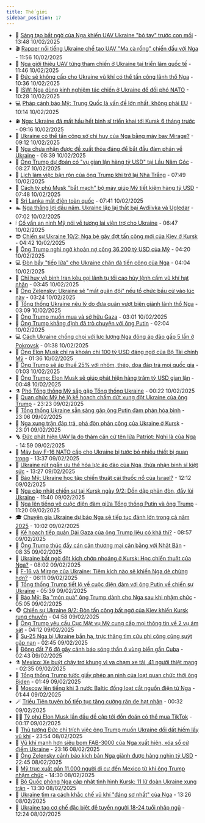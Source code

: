 ```yaml
---
title: Thế giới
sidebar_position: 17
---
```


<!-- dantri-the-gioi:START -->
- 🌋 [Sáng tạo bất ngờ của Nga khiến UAV Ukraine &quot;bó tay&quot; trước con mồi](https://dantri.com.vn/the-gioi/sang-tao-bat-ngo-cua-nga-khien-uav-ukraine-bo-tay-truoc-con-moi-20250210151258257.htm) - 13:48 10/02/2025
- 🎬 [Rapper nổi tiếng Ukraine chế tạo UAV &quot;Ma cà rồng&quot; chiến đấu với Nga](https://dantri.com.vn/the-gioi/rapper-noi-tieng-ukraine-che-tao-uav-ma-ca-rong-chien-dau-voi-nga-20250210181711993.htm) - 11:56 10/02/2025
- 🧰 [Nga giới thiệu UAV từng tham chiến ở Ukraine tại triển lãm quốc tế](https://dantri.com.vn/the-gioi/nga-gioi-thieu-uav-tung-tham-chien-o-ukraine-tai-trien-lam-quoc-te-20250210183725576.htm) - 11:46 10/02/2025
- 🌋 [Đức sẽ không cấp cho Ukraine vũ khí có thể tấn công lãnh thổ Nga](https://dantri.com.vn/the-gioi/duc-se-khong-cap-cho-ukraine-vu-khi-co-the-tan-cong-lanh-tho-nga-20250210104325464.htm) - 10:36 10/02/2025
- 🗽 [ISW: Nga dùng kinh nghiệm tác chiến ở Ukraine để đối phó NATO](https://dantri.com.vn/the-gioi/isw-nga-dung-kinh-nghiem-tac-chien-o-ukraine-de-doi-pho-nato-20250210171159449.htm) - 10:28 10/02/2025
- 💻 [Pháp cảnh báo Mỹ: Trung Quốc là vấn đề lớn nhất, không phải EU](https://dantri.com.vn/the-gioi/phap-canh-bao-my-trung-quoc-la-van-de-lon-nhat-khong-phai-eu-20250210163818417.htm) - 10:14 10/02/2025
- ⛽️ [Nga: Ukraine đã mất hầu hết binh sĩ triển khai tới Kursk 6 tháng trước](https://dantri.com.vn/the-gioi/nga-ukraine-da-mat-hau-het-binh-si-trien-khai-toi-kursk-6-thang-truoc-20250210151805746.htm) - 09:16 10/02/2025
- 🤩 [Ukraine có thể tấn công sở chỉ huy của Nga bằng máy bay Mirage?](https://dantri.com.vn/the-gioi/ukraine-co-the-tan-cong-so-chi-huy-cua-nga-bang-may-bay-mirage-20250210143957873.htm) - 09:12 10/02/2025
- 🧐 [Nga chưa nhận được đề xuất thỏa đáng để bắt đầu đàm phán về Ukraine](https://dantri.com.vn/the-gioi/nga-chua-nhan-duoc-de-xuat-thoa-dang-de-bat-dau-dam-phan-ve-ukraine-20250210152055123.htm) - 08:39 10/02/2025
- 🎊 [Ông Trump dự đoán có &quot;vụ gian lận hàng tỷ USD&quot; tại Lầu Năm Góc](https://dantri.com.vn/the-gioi/ong-trump-du-doan-co-vu-gian-lan-hang-ty-usd-tai-lau-nam-goc-20250210152542517.htm) - 08:27 10/02/2025
- 📝 [Lịch làm việc bận rộn của ông Trump khi trở lại Nhà Trắng](https://dantri.com.vn/the-gioi/lich-lam-viec-ban-ron-cua-ong-trump-khi-tro-lai-nha-trang-20250210141154646.htm) - 07:49 10/02/2025
- 🤡 [Cách tỷ phú Musk &quot;bắt mạch&quot; bộ máy giúp Mỹ tiết kiệm hàng tỷ USD](https://dantri.com.vn/the-gioi/cach-ty-phu-musk-bat-mach-bo-may-giup-my-tiet-kiem-hang-ty-usd-20250210143004322.htm) - 07:48 10/02/2025
- 🥷 [Sri Lanka mất điện toàn quốc](https://dantri.com.vn/the-gioi/sri-lanka-mat-dien-toan-quoc-20250210143244332.htm) - 07:41 10/02/2025
- 🏊 [Nga thắng lợi đầu năm, Ukraine lặp lại thất bại Avdiivka và Ugledar](https://dantri.com.vn/the-gioi/nga-thang-loi-dau-nam-ukraine-lap-lai-that-bai-avdiivka-va-ugledar-20250207150533738.htm) - 07:02 10/02/2025
- 🕯 [Cố vấn an ninh Mỹ nói về tương lai viện trợ cho Ukraine](https://dantri.com.vn/the-gioi/co-van-an-ninh-my-noi-ve-tuong-lai-vien-tro-cho-ukraine-20250210130456445.htm) - 06:47 10/02/2025
- 😎 [Chiến sự Ukraine 10/2: Nga bẻ gãy đợt tấn công mới của Kiev ở Kursk](https://dantri.com.vn/the-gioi/chien-su-ukraine-102-nga-be-gay-dot-tan-cong-moi-cua-kiev-o-kursk-20250210103356158.htm) - 04:42 10/02/2025
- 🌈 [Ông Trump nghi ngờ khoản nợ công 36.200 tỷ USD của Mỹ](https://dantri.com.vn/the-gioi/ong-trump-nghi-ngo-khoan-no-cong-36200-ty-usd-cua-my-20250210110700170.htm) - 04:20 10/02/2025
- 💻 [Đòn bẩy &quot;tiếp lửa&quot; cho Ukraine chặn đà tiến công của Nga](https://dantri.com.vn/the-gioi/don-bay-tiep-lua-cho-ukraine-chan-da-tien-cong-cua-nga-20250207205439741.htm) - 04:04 10/02/2025
- 🤖 [Chỉ huy vệ binh Iran kêu gọi lãnh tụ tối cao hủy lệnh cấm vũ khí hạt nhân](https://dantri.com.vn/the-gioi/chi-huy-ve-binh-iran-keu-goi-lanh-tu-toi-cao-huy-lenh-cam-vu-khi-hat-nhan-20250210103608685.htm) - 03:45 10/02/2025
- 🦏 [Ông Zelensky: Ukraine sẽ &quot;mất quân đội&quot; nếu tổ chức bầu cử vào lúc này](https://dantri.com.vn/the-gioi/ong-zelensky-ukraine-se-mat-quan-doi-neu-to-chuc-bau-cu-vao-luc-nay-20250210101928838.htm) - 03:24 10/02/2025
- 🌁 [Tổng thống Ukraine nêu lý do đưa quân vượt biên giành lãnh thổ Nga](https://dantri.com.vn/the-gioi/tong-thong-ukraine-neu-ly-do-dua-quan-vuot-bien-gianh-lanh-tho-nga-20250210080714025.htm) - 03:09 10/02/2025
- 🐘 [Ông Trump muốn mua và sở hữu Gaza](https://dantri.com.vn/the-gioi/ong-trump-muon-mua-va-so-huu-gaza-20250210092119217.htm) - 03:01 10/02/2025
- 🥷 [Ông Trump khẳng định đã trò chuyện với ông Putin](https://dantri.com.vn/the-gioi/ong-trump-khang-dinh-da-tro-chuyen-voi-ong-putin-20250210082801302.htm) - 02:04 10/02/2025
- 💻 [Cách Ukraine chống chọi với lực lượng Nga đông áp đảo gấp 5 lần ở Pokrovsk](https://dantri.com.vn/the-gioi/cach-ukraine-chong-choi-voi-luc-luong-nga-dong-ap-dao-gap-5-lan-o-pokrovsk-20250210081620264.htm) - 01:38 10/02/2025
- 🎡 [Ông Elon Musk chỉ ra khoản chi 100 tỷ USD đáng ngờ của Bộ Tài chính Mỹ](https://dantri.com.vn/the-gioi/ong-elon-musk-chi-ra-khoan-chi-100-ty-usd-dang-ngo-cua-bo-tai-chinh-my-20250210075450527.htm) - 01:36 10/02/2025
- 🧰 [Ông Trump sẽ áp thuế 25% với nhôm, thép, dọa đáp trả mọi quốc gia](https://dantri.com.vn/the-gioi/ong-trump-se-ap-thue-25-voi-nhom-thep-doa-dap-tra-moi-quoc-gia-20250210075946411.htm) - 01:03 10/02/2025
- 🥸 [Ông Trump: Elon Musk sẽ giúp phát hiện hàng trăm tỷ USD gian lận](https://dantri.com.vn/the-gioi/ong-trump-elon-musk-se-giup-phat-hien-hang-tram-ty-usd-gian-lan-20250210073143305.htm) - 00:48 10/02/2025
- ⚗️ [Phó Tổng thống Mỹ sắp gặp Tổng thống Ukraine](https://dantri.com.vn/the-gioi/pho-tong-thong-my-sap-gap-tong-thong-ukraine-20250210071546550.htm) - 00:22 10/02/2025
- 🌮 [Quan chức Mỹ hé lộ kế hoạch chấm dứt xung đột Ukraine của ông Trump](https://dantri.com.vn/the-gioi/quan-chuc-my-he-lo-ke-hoach-cham-dut-xung-dot-ukraine-cua-ong-trump-20250210061934184.htm) - 23:23 09/02/2025
- 🎃 [Tổng thống Ukraine sẵn sàng gặp ông Putin đàm phán hòa bình](https://dantri.com.vn/the-gioi/tong-thong-ukraine-san-sang-gap-ong-putin-dam-phan-hoa-binh-20250210005131789.htm) - 23:06 09/02/2025
- 💫 [Nga xung trận đáp trả, phá đòn phản công của Ukraine ở Kursk](https://dantri.com.vn/the-gioi/nga-xung-tran-dap-tra-pha-don-phan-cong-cua-ukraine-o-kursk-20250210012827031.htm) - 23:01 09/02/2025
- 🪜 [Đức phát hiện UAV lạ do thám căn cứ tên lửa Patriot: Nghi là của Nga](https://dantri.com.vn/the-gioi/duc-phat-hien-uav-la-do-tham-can-cu-ten-lua-patriot-nghi-la-cua-nga-20250209215330454.htm) - 14:59 09/02/2025
- 🌋 [Máy bay F-16 NATO cấp cho Ukraine bị tước bỏ nhiều thiết bị quan trọng](https://dantri.com.vn/the-gioi/may-bay-f-16-nato-cap-cho-ukraine-bi-tuoc-bo-nhieu-thiet-bi-quan-trong-20250209190314724.htm) - 13:37 09/02/2025
- 🦏 [Ukraine rút ngắn ưu thế hỏa lực áp đảo của Nga, thừa nhận binh sĩ kiệt sức](https://dantri.com.vn/the-gioi/ukraine-rut-ngan-uu-the-hoa-luc-ap-dao-cua-nga-thua-nhan-binh-si-kiet-suc-20250209201127013.htm) - 13:27 09/02/2025
- 👀 [Báo Mỹ: Ukraine học tập chiến thuật cài thuốc nổ của Israel?](https://dantri.com.vn/the-gioi/bao-my-ukraine-hoc-tap-chien-thuat-cai-thuoc-no-cua-israel-20250209184655520.htm) - 12:12 09/02/2025
- 🧰 [Nga cập nhật chiến sự tại Kursk ngày 9/2: Dồn dập phản đòn, đẩy lùi Ukraine](https://dantri.com.vn/the-gioi/nga-cap-nhat-chien-su-tai-kursk-ngay-92-don-dap-phan-don-day-lui-ukraine-20250209183951439.htm) - 11:40 09/02/2025
- 🚀 [Nga lên tiếng về cuộc điện đàm giữa Tổng thống Putin và ông Trump](https://dantri.com.vn/the-gioi/nga-len-tieng-ve-cuoc-dien-dam-giua-tong-thong-putin-va-ong-trump-20250209181244752.htm) - 11:20 09/02/2025
- 🎓 [Chuyên gia Ukraine dự báo Nga sẽ tiếp tục đánh lớn trong cả năm 2025](https://dantri.com.vn/the-gioi/chuyen-gia-ukraine-du-bao-nga-se-tiep-tuc-danh-lon-trong-ca-nam-2025-20250209164757127.htm) - 10:02 09/02/2025
- 🥸 [Kế hoạch tiếp quản Dải Gaza của ông Trump liệu có khả thi?](https://dantri.com.vn/the-gioi/ke-hoach-tiep-quan-dai-gaza-cua-ong-trump-lieu-co-kha-thi-20250209154550796.htm) - 08:57 09/02/2025
- 🦅 [Ông Trump thúc đẩy cán cân thương mại cân bằng với Nhật Bản](https://dantri.com.vn/the-gioi/ong-trump-thuc-day-can-can-thuong-mai-can-bang-voi-nhat-ban-20250209153450937.htm) - 08:35 09/02/2025
- 🤭 [Ukraine bất ngờ đột kích chớp nhoáng ở Kursk: Học chiến thuật của Nga?](https://dantri.com.vn/the-gioi/ukraine-bat-ngo-dot-kich-chop-nhoang-o-kursk-hoc-chien-thuat-cua-nga-20250209122611474.htm) - 08:02 09/02/2025
- 🤖 [F-16 và Mirage của Ukraine: Tiêm kích nào sẽ khiến Nga dè chừng hơn?](https://dantri.com.vn/the-gioi/f-16-va-mirage-cua-ukraine-tiem-kich-nao-se-khien-nga-de-chung-hon-20250209112009899.htm) - 06:11 09/02/2025
- 🐲 [Tổng thống Trump tiết lộ về cuộc điện đàm với ông Putin về chiến sự Ukraine](https://dantri.com.vn/the-gioi/tong-thong-trump-tiet-lo-ve-cuoc-dien-dam-voi-ong-putin-ve-chien-su-ukraine-20250209120403255.htm) - 05:39 09/02/2025
- 🫣 [Báo Mỹ: Ba &quot;món quà&quot; ông Trump dành cho Nga sau khi nhậm chức](https://dantri.com.vn/the-gioi/bao-my-ba-mon-qua-ong-trump-danh-cho-nga-sau-khi-nham-chuc-20250209114528546.htm) - 05:05 09/02/2025
- 🐵 [Chiến sự Ukraine 9/2: Đòn tấn công bất ngờ của Kiev khiến Kursk rung chuyển](https://dantri.com.vn/the-gioi/chien-su-ukraine-92-don-tan-cong-bat-ngo-cua-kiev-khien-kursk-rung-chuyen-20250209110450940.htm) - 04:58 09/02/2025
- 🫶 [Ông Trump yêu cầu Cục Mật vụ Mỹ cung cấp mọi thông tin về 2 vụ ám sát](https://dantri.com.vn/the-gioi/ong-trump-yeu-cau-cuc-mat-vu-my-cung-cap-moi-thong-tin-ve-2-vu-am-sat-20250209110357563.htm) - 04:12 09/02/2025
- 💃 [Su-25 Nga bị Ukraine bắn hạ, trực thăng tìm cứu phi công cũng suýt gặp nạn](https://dantri.com.vn/the-gioi/su-25-nga-bi-ukraine-ban-ha-truc-thang-tim-cuu-phi-cong-cung-suyt-gap-nan-20250209093404226.htm) - 02:45 09/02/2025
- 💫 [Động đất 7,6 độ gây cảnh báo sóng thần ở vùng biển gần Cuba](https://dantri.com.vn/the-gioi/dong-dat-76-do-gay-canh-bao-song-than-o-vung-bien-gan-cuba-20250209091958285.htm) - 02:43 09/02/2025
- ⚗️ [Mexico: Xe buýt cháy trơ khung vì va chạm xe tải, 41 người thiệt mạng](https://dantri.com.vn/the-gioi/mexico-xe-buyt-chay-tro-khung-vi-va-cham-xe-tai-41-nguoi-thiet-mang-20250209093214106.htm) - 02:35 09/02/2025
- 🥷 [Tổng thống Trump tước giấy phép an ninh của loạt quan chức thời ông Biden](https://dantri.com.vn/the-gioi/tong-thong-trump-tuoc-giay-phep-an-ninh-cua-loat-quan-chuc-thoi-ong-biden-20250209083835516.htm) - 01:49 09/02/2025
- 🥸 [Moscow lên tiếng khi 3 nước Baltic đồng loạt cắt nguồn điện từ Nga](https://dantri.com.vn/the-gioi/moscow-len-tieng-khi-3-nuoc-baltic-dong-loat-cat-nguon-dien-tu-nga-20250209083445082.htm) - 01:44 09/02/2025
- 🪄 [Triều Tiên tuyên bố tiếp tục tăng cường răn đe hạt nhân](https://dantri.com.vn/the-gioi/trieu-tien-tuyen-bo-tiep-tuc-tang-cuong-ran-de-hat-nhan-20250209072445228.htm) - 00:32 09/02/2025
- 🧑‍💻 [Tỷ phú Elon Musk lần đầu đề cập tới đồn đoán có thể mua TikTok](https://dantri.com.vn/the-gioi/ty-phu-elon-musk-lan-dau-de-cap-toi-don-doan-co-the-mua-tiktok-20250209070740573.htm) - 00:17 09/02/2025
- 🤭 [Thủ tướng Đức chỉ trích việc ông Trump muốn Ukraine đổi đất hiếm lấy vũ khí](https://dantri.com.vn/the-gioi/thu-tuong-duc-chi-trich-viec-ong-trump-muon-ukraine-doi-dat-hiem-lay-vu-khi-20250209064436630.htm) - 23:54 08/02/2025
- 🗽 [Vũ khí mạnh hơn siêu bom FAB-3000 của Nga xuất hiện, xóa sổ cứ điểm Ukraine](https://dantri.com.vn/the-gioi/vu-khi-manh-hon-sieu-bom-fab-3000-cua-nga-xuat-hien-xoa-so-cu-diem-ukraine-20250208223356250.htm) - 23:16 08/02/2025
- 🤖 [Ông Zelensky cảnh báo kịch bản Nga giành được hàng nghìn tỷ USD](https://dantri.com.vn/the-gioi/ong-zelensky-canh-bao-kich-ban-nga-gianh-duoc-hang-nghin-ty-usd-20250208224637575.htm) - 22:45 08/02/2025
- 🌈 [Mỹ trục xuất gần 11.000 người di cư đến Mexico từ khi ông Trump nhậm chức](https://dantri.com.vn/the-gioi/my-truc-xuat-gan-11000-nguoi-di-cu-den-mexico-tu-khi-ong-trump-nham-chuc-20250208212908180.htm) - 14:30 08/02/2025
- 🤩 [Bộ Quốc phòng Nga cập nhật tình hình Kursk: 11 lữ đoàn Ukraine xung trận](https://dantri.com.vn/the-gioi/bo-quoc-phong-nga-cap-nhat-tinh-hinh-kursk-11-lu-doan-ukraine-xung-tran-20250208202946846.htm) - 13:30 08/02/2025
- 🤗 [Ukraine tìm ra cách khắc chế vũ khí &quot;đáng sợ nhất&quot; của Nga](https://dantri.com.vn/the-gioi/ukraine-tim-ra-cach-khac-che-vu-khi-dang-so-nhat-cua-nga-20250208201955195.htm) - 13:26 08/02/2025
- 🙉 [Ukraine tạo cơ chế đặc biệt để tuyển người 18-24 tuổi nhập ngũ](https://dantri.com.vn/the-gioi/ukraine-tao-co-che-dac-biet-de-tuyen-nguoi-18-24-tuoi-nhap-ngu-20250208184603620.htm) - 12:24 08/02/2025<!-- dantri-the-gioi:END -->
